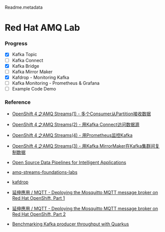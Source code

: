 Readme.metadata
# Red Hat AMQ Lab



### Progress
- [x] Kafka Topic
- [ ] Kafka Connect
- [x] Kafka Bridge
- [ ] Kafka Mirror Maker
- [x] Kafdrop - Monitoring Kafka
- [ ] Kafka Monitoring - Prometheus & Grafana
- [ ] Example Code Demo

### Reference

- [OpenShift 4 之AMQ Streams(1) - 多个Consumer从Partition接收数据](https://blog.csdn.net/weixin_43902588/article/details/105405252?ops_request_misc=%257B%2522request%255Fid%2522%253A%2522162789021616780265465839%2522%252C%2522scm%2522%253A%252220140713.130102334.pc%255Fblog.%2522%257D&request_id=162789021616780265465839&biz_id=0&utm_medium=distribute.pc_search_result.none-task-blog-2~blog~first_rank_v2~rank_v29-2-105405252.pc_v2_rank_blog_default&utm_term=AMQ&spm=1018.2226.3001.4450)
- [OpenShift 4 之AMQ Streams(2) - 用Kafka Connect访问数据源](https://blog.csdn.net/weixin_43902588/article/details/105429346?ops_request_misc=%257B%2522request%255Fid%2522%253A%2522162789021616780265465839%2522%252C%2522scm%2522%253A%252220140713.130102334.pc%255Fblog.%2522%257D&request_id=162789021616780265465839&biz_id=0&utm_medium=distribute.pc_search_result.none-task-blog-2~blog~first_rank_v2~rank_v29-3-105429346.pc_v2_rank_blog_default&utm_term=AMQ&spm=1018.2226.3001.4450)
- [OpenShift 4 之AMQ Streams(4) - 用Prometheus监控Kafka](https://blog.csdn.net/weixin_43902588/article/details/105458665?ops_request_misc=%257B%2522request%255Fid%2522%253A%2522162789021616780265465839%2522%252C%2522scm%2522%253A%252220140713.130102334.pc%255Fblog.%2522%257D&request_id=162789021616780265465839&biz_id=0&utm_medium=distribute.pc_search_result.none-task-blog-2~blog~first_rank_v2~rank_v29-1-105458665.pc_v2_rank_blog_default&utm_term=AMQ&spm=1018.2226.3001.4450)
- [OpenShift 4 之AMQ Streams(3) - 用Kafka MirrorMaker在Kafka集群间复制数据](https://blog.csdn.net/weixin_43902588/article/details/105447061?utm_medium=distribute.pc_relevant.none-task-blog-2%7Edefault%7EBlogCommendFromBaidu%7Edefault-7.pc_relevant_baidujshouduan&depth_1-utm_source=distribute.pc_relevant.none-task-blog-2%7Edefault%7EBlogCommendFromBaidu%7Edefault-7.pc_relevant_baidujshouduan)
- [Open Source Data Pipelines for Intelligent Applications](https://www.redhat.com/cms/managed-files/st-open-source-data-pipelines-oreilly-f22568-202003-en.pdf)
- [amq-streams-foundations-labs](https://github.com/gpe-mw-training/amq-streams-foundations-labs)

- [kafdrop](https://github.com/obsidiandynamics/kafdrop)

- [延伸應用 / MQTT - Deploying the Mosquitto MQTT message broker on Red Hat OpenShift, Part 1](https://developers.redhat.com/blog/2021/04/16/deploying-the-mosquitto-mqtt-message-broker-on-red-hat-openshift-part-1)

- [延伸應用 / MQTT - Deploying the Mosquitto MQTT message broker on Red Hat OpenShift, Part 2](https://developers.redhat.com/blog/2021/04/26/deploying-the-mosquitto-mqtt-message-broker-on-red-hat-openshift-part-2)

- [Benchmarking Kafka producer throughput with Quarkus](https://developers.redhat.com/articles/2021/07/19/benchmarking-kafka-producer-throughput-quarkus?sc_cid=7013a000002wRV4AAM#conclusion)
